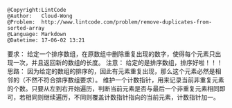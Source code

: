 ```
@Copyright:LintCode
@Author:   Cloud-Wong
@Problem:  http://www.lintcode.com/problem/remove-duplicates-from-sorted-array
@Language: Markdown
@Datetime: 17-06-02 13:21
```

要求：
给定一个排序数组，在原数组中删除重复出现的数字，使得每个元素只出现一次，并且返回新的数组的长度。
注意： 给定的是排序数组，排序好啦！！！
思路：
因为给定的数组的排序的，因此有元素重复出现，那么这个元素必然是相邻的（不然不符合排序数组要求）。
维护一个计数指针，用来记录当前非重复元素的个数。只要从左到右开始遍历，判断当前元素是否与最后一个非重复元素相同即可，若相同则继续遍历，不同则覆盖计数指针指向的当前元素，计数指针加一。
